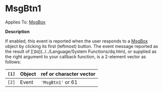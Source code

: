 




<h1 class="heading"><span class="name">MsgBtn1</span></h1>

Applies To: [MsgBox](./msgbox.md)


**Description**


If enabled, this event is reported when the user responds to a [MsgBox](./msgbox.md) object by clicking its first (leftmost) button. The event message reported as the result of [`⎕DQ`](../../Language/System Functions/dq.htm), or supplied as the right argument to your callback function, is a 2-element vector as follows:


| `[1]` | Object | ref or character vector |
| --- | --- | ---  |
| `[2]` | Event | `'MsgBtn1'` or 61 |



